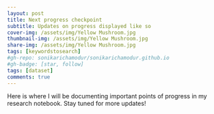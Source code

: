 ```yaml
---
layout: post
title: Next progress checkpoint
subtitle: Updates on progress displayed like so
cover-img: /assets/img/Yellow Mushroom.jpg
thumbnail-img: /assets/img/Yellow Mushroom.jpg
share-img: /assets/img/Yellow Mushroom.jpg
tags: [keywordstosearch]
#gh-repo: sonikarichamodur/sonikarichamodur.github.io
#gh-badge: [star, follow]
tags: [dataset]
comments: true
---
```


Here is where I will be documenting important points of progress in my research notebook. Stay tuned for more updates!

